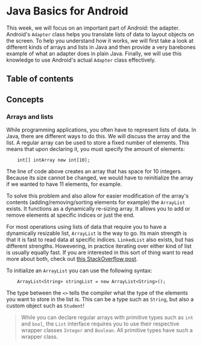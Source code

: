 # Java Basics for Android
This week, we will focus on an important part of Android: the adapter. Android's `Adapter` class helps you translate lists of data to layout objects on the screen. To help you understand how it works, we will first take a look at different kinds of arrays and lists in Java and then provide a very barebones example of what an adapter does in plain Java. Finally, we will use this knowledge to use Android's actual `Adapter` class effectively. 

## Table of contents


<a name="concepts"></a>

## Concepts

<a name="arrays and lists"></a>

### Arrays and lists

While programming applications, you often have to represent lists of data. In Java, there are different ways to do this. We will discuss the array and the list. A regular array can be used to store a fixed number of elements. This means that upon declaring it, you must specify the amount of elements:

        int[] intArray new int[10];

The line of code above creates an array that has space for 10 integers. Because its size cannot be changed, we would have to reinitialize the array if we wanted to have 11 elements, for example. 

To solve this problem and also allow for easier modification of the array's contents (adding/removing/sorting elements for example) the `ArrayList` exists. It functions as a dynamically re-sizing array. It allows you to add or remove elements at specific indices or just the end. 

For most operations using lists of data that require you to have a dynamically resizable list, `ArrayList` is the way to go. Its main strength is that it is fast to read data at specific indices. `LinkedList` also exists, but has different strengths. Howevering, in practice iterating over either kind of list is usually equally fast. If you are interested in this sort of thing want to read more about both, check out [this StackOverflow post](https://stackoverflow.com/questions/322715/when-to-use-linkedlist-over-arraylist). 

To initialize an `ArrayList` you can use the following syntax:

        ArrayList<String> stringList = new ArrayList<String>();

The type between the `<>` tells the compiler what the type of the elements you want to store in the list is. This can be a type such as `String`, but also a custom object such as `Student`! 

> While you can declare regular arrays with primitive types such as `int` and `bool`, the `List` interface requires you to use their respective wrapper classes `Integer` and `Boolean`. All primitive types have such a wrapper class.

